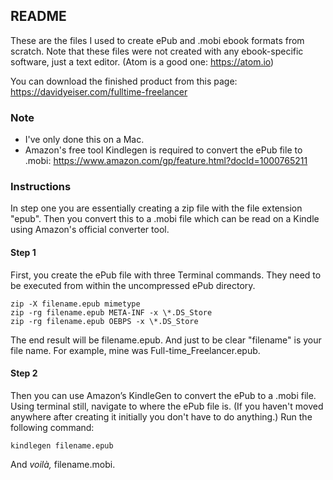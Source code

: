 ## README

These are the files I used to create ePub and .mobi ebook formats from scratch. Note that these files were not created with any ebook-specific software, just a text editor. (Atom is a good one: https://atom.io)

You can download the finished product from this page: 
https://davidyeiser.com/fulltime-freelancer


### Note

- I've only done this on a Mac.
- Amazon's free tool Kindlegen is required to convert the ePub file to .mobi: 
https://www.amazon.com/gp/feature.html?docId=1000765211


### Instructions

In step one you are essentially creating a zip file with the file extension "epub". Then you convert this to a .mobi file which can be read on a Kindle using Amazon's official converter tool.

#### Step 1

First, you create the ePub file with three Terminal commands. They need to be executed from within the uncompressed ePub directory.

````
zip -X filename.epub mimetype 
zip -rg filename.epub META-INF -x \*.DS_Store 
zip -rg filename.epub OEBPS -x \*.DS_Store
````

The end result will be filename.epub. And just to be clear "filename" is your file name. For example, mine was Full-time_Freelancer.epub.

#### Step 2

Then you can use Amazon’s KindleGen to convert the ePub to a .mobi file. Using terminal still, navigate to where the ePub file is. (If you haven't moved anywhere after creating it initially you don't have to do anything.) Run the following command:

````
kindlegen filename.epub
````

And _voilà,_ filename.mobi.
